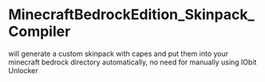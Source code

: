 # MinecraftBedrockEdition_Skinpack_Compiler
will generate a custom skinpack with capes and put them into your minecraft bedrock directory automatically, no need for manually using IObit Unlocker
